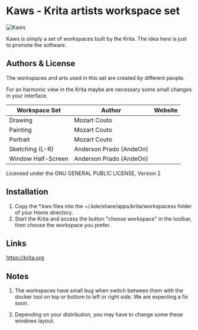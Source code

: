 Kaws - Krita artists workspace set
=================================
![Kaws](https://github.com/andeon/Kaws/blob/master/screenshot.jpg)


Kaws is simply a set of workspaces built by the Krita. The idea here is just to promote the software.

Authors & License
-----------------

The workspaces and arts used in this set are created by different people.

For an harmonic view in the Krita maybe are necessary some small changes in your interface.


| Workspace Set       |  Author                 | Website
| ----------------    | ---------------------   | -------------------------------------
| Drawing             | Mozart Couto            |
| Painting            | Mozart Couto            |
| Portrait            | Mozart Couto            |
| Sketching (L-R)     | Anderson Prado (AndeOn) | 
| Window Half-Screen  | Anderson Prado (AndeOn) | 

Licensed under the GNU GENERAL PUBLIC LICENSE, Version 2

Installation
------------
1. Copy the *.kws files into the ~/.kde/share/apps/krita/workspacess folder of your Home directory.
2. Start the Krita and access the button "choose workspace" in the toolbar, then choose the workspace you prefer.

Links
-----
https://krita.org

Notes
-----
1. The workspaces have small bug when switch between them with the docker tool on top or bottom to left or right side. We are expecting a fix soon.

2. Depending on your distribution, you may have to change some these windows layout.
